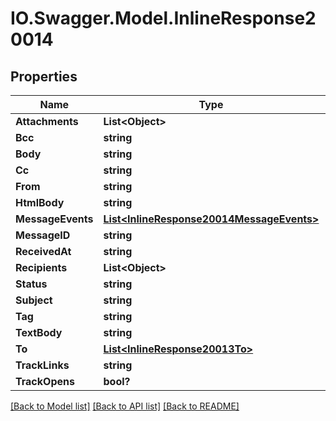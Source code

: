 # IO.Swagger.Model.InlineResponse20014
## Properties

Name | Type | Description | Notes
------------ | ------------- | ------------- | -------------
**Attachments** | **List&lt;Object&gt;** |  | [optional] 
**Bcc** | **string** |  | [optional] 
**Body** | **string** |  | [optional] 
**Cc** | **string** |  | [optional] 
**From** | **string** |  | [optional] 
**HtmlBody** | **string** |  | [optional] 
**MessageEvents** | [**List&lt;InlineResponse20014MessageEvents&gt;**](InlineResponse20014MessageEvents.md) |  | [optional] 
**MessageID** | **string** |  | [optional] 
**ReceivedAt** | **string** |  | [optional] 
**Recipients** | **List&lt;Object&gt;** |  | [optional] 
**Status** | **string** |  | [optional] 
**Subject** | **string** |  | [optional] 
**Tag** | **string** |  | [optional] 
**TextBody** | **string** |  | [optional] 
**To** | [**List&lt;InlineResponse20013To&gt;**](InlineResponse20013To.md) |  | [optional] 
**TrackLinks** | **string** |  | [optional] 
**TrackOpens** | **bool?** |  | [optional] 

[[Back to Model list]](../README.md#documentation-for-models) [[Back to API list]](../README.md#documentation-for-api-endpoints) [[Back to README]](../README.md)


